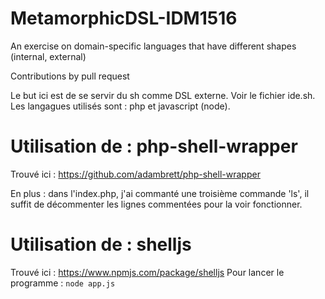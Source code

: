 # MetamorphicDSL-IDM1516

An exercise on domain-specific languages that have different shapes (internal, external) 

Contributions by pull request

Le but ici est de se servir du sh comme DSL externe. 
Voir le fichier ide.sh.
Les langagues utilisés sont : php et javascript (node).

# Utilisation de : php-shell-wrapper
Trouvé ici : 
https://github.com/adambrett/php-shell-wrapper

En plus : dans l'index.php, j'ai commanté une troisième commande 'ls', il suffit de décommenter les lignes commentées pour la voir fonctionner.


# Utilisation de : shelljs
Trouvé ici :
https://www.npmjs.com/package/shelljs
Pour lancer le programme : `node app.js`

